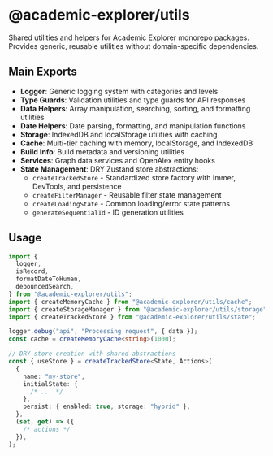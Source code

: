 # @academic-explorer/utils

Shared utilities and helpers for Academic Explorer monorepo packages. Provides generic, reusable utilities without domain-specific dependencies.

## Main Exports

- **Logger**: Generic logging system with categories and levels
- **Type Guards**: Validation utilities and type guards for API responses
- **Data Helpers**: Array manipulation, searching, sorting, and formatting utilities
- **Date Helpers**: Date parsing, formatting, and manipulation functions
- **Storage**: IndexedDB and localStorage utilities with caching
- **Cache**: Multi-tier caching with memory, localStorage, and IndexedDB
- **Build Info**: Build metadata and versioning utilities
- **Services**: Graph data services and OpenAlex entity hooks
- **State Management**: DRY Zustand store abstractions:
  - `createTrackedStore` - Standardized store factory with Immer, DevTools, and persistence
  - `createFilterManager` - Reusable filter state management
  - `createLoadingState` - Common loading/error state patterns
  - `generateSequentialId` - ID generation utilities

## Usage

```typescript
import {
  logger,
  isRecord,
  formatDateToHuman,
  debouncedSearch,
} from "@academic-explorer/utils";
import { createMemoryCache } from "@academic-explorer/utils/cache";
import { createStorageManager } from "@academic-explorer/utils/storage";
import { createTrackedStore } from "@academic-explorer/utils/state";

logger.debug("api", "Processing request", { data });
const cache = createMemoryCache<string>(1000);

// DRY store creation with shared abstractions
const { useStore } = createTrackedStore<State, Actions>(
  {
    name: "my-store",
    initialState: {
      /* ... */
    },
    persist: { enabled: true, storage: "hybrid" },
  },
  (set, get) => ({
    /* actions */
  }),
);
```
